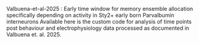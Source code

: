 Valbuena-et-al-2025 : Early time window for memory ensemble allocation specifically depending on activity in Sty2+ early born Parvalbumin interneurons
Available here is the custom code for analysis of time points post behaviour and electrophysiology data processed as documented in Valbuena et. al. 2025.
